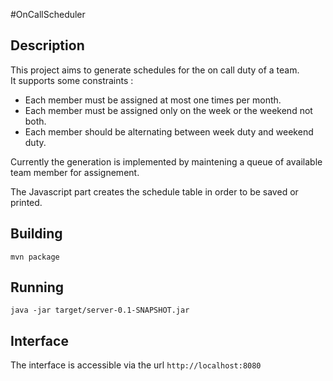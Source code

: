 #OnCallScheduler

## Description

This project aims to generate schedules for the on call duty of a team.  
It supports some constraints :
- Each member must be assigned at most one times per month.
- Each member must be assigned only on the week or the weekend not both.
- Each member should be alternating between week duty and weekend duty.

Currently the generation is implemented by maintening a queue of available team member for assignement.

The Javascript part creates the schedule table in order to be saved or printed.

## Building

	mvn package

## Running

	java -jar target/server-0.1-SNAPSHOT.jar

## Interface

The interface is accessible via the url `http://localhost:8080`
